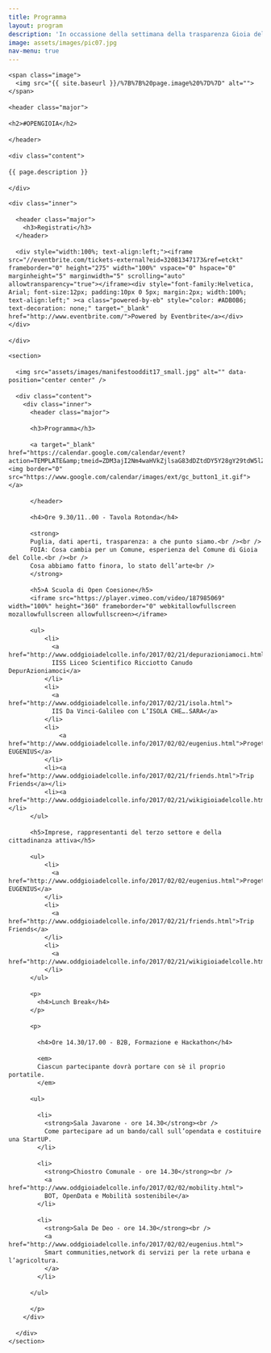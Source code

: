 ```yaml
---
title: Programma
layout: program
description: 'In occassione della settimana della trasparenza Gioia del Colle sarà la sede del primo Open Data Day'
image: assets/images/pic07.jpg
nav-menu: true
---
```


<section id="banner" class="style2">
  
  <div class="inner">
    
    <span class="image">
      <img src="{{ site.baseurl }}/%7B%7B%20page.image%20%7D%7D" alt="">
    </span>

    <header class="major">

    <h2>#OPENGIOIA</h2>

    </header>

    <div class="content">

    {{ page.description }}

    </div>

  </div>

</section>

<div id="main">

  <section id="one">

    <div class="inner">
      
      <header class="major">
        <h3>Registrati</h3>
      </header>

      <div style="width:100%; text-align:left;"><iframe src="//eventbrite.com/tickets-external?eid=32081347173&ref=etckt" frameborder="0" height="275" width="100%" vspace="0" hspace="0" marginheight="5" marginwidth="5" scrolling="auto" allowtransparency="true"></iframe><div style="font-family:Helvetica, Arial; font-size:12px; padding:10px 0 5px; margin:2px; width:100%; text-align:left;" ><a class="powered-by-eb" style="color: #ADB0B6; text-decoration: none;" target="_blank" href="http://www.eventbrite.com/">Powered by Eventbrite</a></div></div>

    </div>
  </section>

  <section id="two" class="spotlights">

    <section>

      <img src="assets/images/manifestooddit17_small.jpg" alt="" data-position="center center" />

      <div class="content">
        <div class="inner">
          <header class="major">

          <h3>Programma</h3>

          <a target="_blank" href="https://calendar.google.com/calendar/event?action=TEMPLATE&amp;tmeid=ZDM3ajI2Nm4waHVkZjlsaG83dDZtdDY5Y28gY29tdW5lZ2lvaWFsaXZlQG0&amp;tmsrc=comunegioialive%40gmail.com"><img border="0" src="https://www.google.com/calendar/images/ext/gc_button1_it.gif"></a>

          </header>

          <h4>Ore 9.30/11..00 - Tavola Rotonda</h4>

          <strong>
          Puglia, dati aperti, trasparenza: a che punto siamo.<br /><br />
          FOIA: Cosa cambia per un Comune, esperienza del Comune di Gioia del Colle.<br /><br />
          Cosa abbiamo fatto finora, lo stato dell’arte<br />
          </strong>
          
          <h5>A Scuola di Open Coesione</h5>
          <iframe src="https://player.vimeo.com/video/187985069" width="100%" height="360" frameborder="0" webkitallowfullscreen mozallowfullscreen allowfullscreen></iframe>

          <ul>
              <li>
                <a href="http://www.oddgioiadelcolle.info/2017/02/21/depurazioniamoci.html">
                IISS Liceo Scientifico Ricciotto Canudo DepurAzioniamoci</a>
              </li>
              <li>
                <a href="http://www.oddgioiadelcolle.info/2017/02/21/isola.html">
                IIS Da Vinci-Galileo con L’ISOLA CHE….SARA</a>
              </li>
              <li>
                  <a href="http://www.oddgioiadelcolle.info/2017/02/02/eugenius.html">Progetto EUGENIUS</a>
              </li>
              <li><a href="http://www.oddgioiadelcolle.info/2017/02/21/friends.html">Trip Friends</a></li>
              <li><a href="http://www.oddgioiadelcolle.info/2017/02/21/wikigioiadelcolle.html">WikiGioiadelColle</a></li>
          </ul>

          <h5>Imprese, rappresentanti del terzo settore e della cittadinanza attiva</h5>

          <ul>
              <li>
                <a href="http://www.oddgioiadelcolle.info/2017/02/02/eugenius.html">Progetto EUGENIUS</a>
              </li>
              <li>
                <a href="http://www.oddgioiadelcolle.info/2017/02/21/friends.html">Trip Friends</a>
              </li>
              <li>
                <a href="http://www.oddgioiadelcolle.info/2017/02/21/wikigioiadelcolle.html">WikiGioiadelColle</a>
              </li>
          </ul>

          <p>
            <h4>Lunch Break</h4>
          </p>

          <p>

            <h4>Ore 14.30/17.00 - B2B, Formazione e Hackathon</h4>

            <em>
            Ciascun partecipante dovrà portare con sè il proprio portatile.
            </em>

          <ul>

            <li>
              <strong>Sala Javarone - ore 14.30</strong><br />
              Come partecipare ad un bando/call sull’opendata e costituire una StartUP.
            </li>

            <li>
              <strong>Chiostro Comunale - ore 14.30</strong><br />
              <a href="http://www.oddgioiadelcolle.info/2017/02/02/mobility.html">
              BOT, OpenData e Mobilità sostenibile</a>
            </li>

            <li>
              <strong>Sala De Deo - ore 14.30</strong><br />
              <a href="http://www.oddgioiadelcolle.info/2017/02/02/eugenius.html">
              Smart communities,network di servizi per la rete urbana e l’agricoltura.
              </a>
            </li>

          </ul>

          </p>
        </div>

      </div>
    </section>
  </section>

</div>

